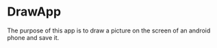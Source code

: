 DrawApp
=======

The purpose of this app is to draw a picture on the screen of an android phone and save it.
